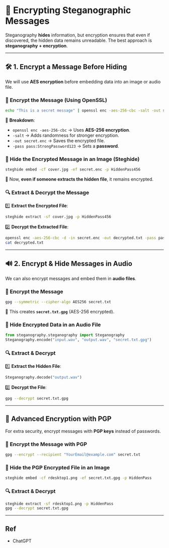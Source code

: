 # **🔐 Encrypting Steganographic Messages**
Steganography **hides** information, but encryption ensures that even if discovered, the hidden data remains unreadable. The best approach is **steganography + encryption**.

---

## **🛠 1. Encrypt a Message Before Hiding**
We will use **AES encryption** before embedding data into an image or audio file.

### **🔹 Encrypt the Message (Using OpenSSL)**
```bash
echo "This is a secret message" | openssl enc -aes-256-cbc -salt -out secret.enc -pass pass:StrongPassword123
```
🔹 **Breakdown**:
- `openssl enc -aes-256-cbc` → Uses **AES-256 encryption**.
- `-salt` → Adds randomness for stronger encryption.
- `-out secret.enc` → Saves the encrypted file.
- `-pass pass:StrongPassword123` → Sets a **password**.

### **🔹 Hide the Encrypted Message in an Image (Steghide)**
```bash
steghide embed -cf cover.jpg -ef secret.enc -p HiddenPass456
```
🔹 Now, **even if someone extracts the hidden file**, it remains encrypted.

### **🔍 Extract & Decrypt the Message**
1️⃣ **Extract the Encrypted File**:
```bash
steghide extract -sf cover.jpg -p HiddenPass456
```
2️⃣ **Decrypt the Extracted File**:
```bash
openssl enc -aes-256-cbc -d -in secret.enc -out decrypted.txt -pass pass:StrongPassword123
cat decrypted.txt
```

---

## **🔊 2. Encrypt & Hide Messages in Audio**
We can also encrypt messages and embed them in **audio files**.

### **🔹 Encrypt the Message**
```bash
gpg --symmetric --cipher-algo AES256 secret.txt
```
🔹 This creates **`secret.txt.gpg`** (AES-256 encrypted).

### **🔹 Hide Encrypted Data in an Audio File**
```python
from steganography.steganography import Steganography
Steganography.encode("input.wav", "output.wav", "secret.txt.gpg")
```

### **🔍 Extract & Decrypt**
1️⃣ **Extract the Hidden File**:
```python
Steganography.decode("output.wav")
```
2️⃣ **Decrypt the File**:
```bash
gpg --decrypt secret.txt.gpg
```

---

## **🔑 Advanced Encryption with PGP**
For extra security, encrypt messages with **PGP keys** instead of passwords.

### **🔹 Encrypt the Message with PGP**
```bash
gpg --encrypt --recipient "YourEmail@example.com" secret.txt
```

### **🔹 Hide the PGP Encrypted File in an Image**
```bash
steghide embed -cf rdesktop1.png -ef secret.txt.gpg -p HiddenPass
```

### **🔍 Extract & Decrypt**
```bash
steghide extract -sf rdesktop1.png -p HiddenPass
gpg --decrypt secret.txt.gpg
```

---

## Ref

- ChatGPT